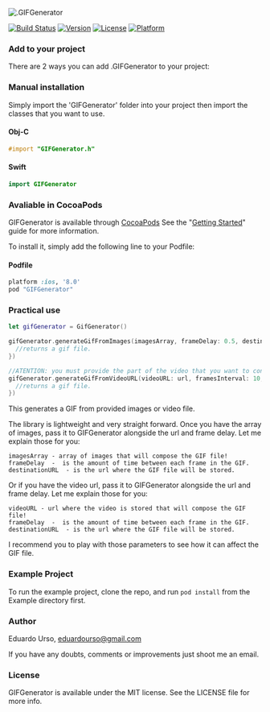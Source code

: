 ![.GIFGenerator](http://i.imgur.com/IDEiCl2.png?1)

[![Build Status](https://travis-ci.org/eduardourso/GIFGenerator.svg?branch=master)](https://travis-ci.org/eduardourso/GIFGenerator)
[![Version](https://img.shields.io/cocoapods/v/GIFGenerator.svg?style=flat)](http://cocoapods.org/pods/GIFGenerator)
[![License](https://img.shields.io/cocoapods/l/GIFGenerator.svg?style=flat)](http://cocoapods.org/pods/GIFGenerator)
[![Platform](https://img.shields.io/cocoapods/p/GIFGenerator.svg?style=flat)](http://cocoapods.org/pods/GIFGenerator)

### Add to your project
There are 2 ways you can add .GIFGenerator to your project:

### Manual installation
Simply import the 'GIFGenerator' folder into your project then import the classes that you want to use.

#### Obj-C
```objective-c
#import "GIFGenerator.h"
``` 
#### Swift
```swift
import GIFGenerator
``` 

### Avaliable in CocoaPods
GIFGenerator is available through [CocoaPods](https://cocoapods.org) See the "[Getting Started](http://guides.cocoapods.org/syntax/podfile.html)" guide for more information.

To install it, simply add the following line to your Podfile:

#### Podfile
```ruby
platform :ios, '8.0'
pod "GIFGenerator"
```

### Practical use
```swift
let gifGenerator = GifGenerator()

gifGenerator.generateGifFromImages(imagesArray, frameDelay: 0.5, destinationURL: url, callback: { (data, error) -> () in
  //returns a gif file.
})

//ATENTION: you must provide the part of the video that you want to convert, so if you need to convert just from the 0:10 to 0:20 sec. you must cut and deal with the video before you send it to the library.
gifGenerator.generateGifFromVideoURL(videoURL: url, framesInterval: 10, frameDelay: 0.2, destinationURL: NSURL(fileURLWithPath: destinationPath), callback: { (data, error) -> () in
  //returns a gif file.
})

```
This generates a GIF from provided images or video file.

The library is lightweight and very straight forward. Once you have the array of images, pass it to GIFGenerator alongside the url and frame delay. 
Let me explain those for you: 
```
imagesArray - array of images that will compose the GIF file!
frameDelay  -  is the amount of time between each frame in the GIF.
destinationURL  - is the url where the GIF file will be stored.
```

Or if you have the video url, pass it to GIFGenerator alongside the url and frame delay. 
Let me explain those for you: 
```
videoURL - url where the video is stored that will compose the GIF file!
frameDelay  -  is the amount of time between each frame in the GIF.
destinationURL  - is the url where the GIF file will be stored.
```
I recommend you to play with those parameters to see how it can affect the GIF file.

### Example Project
To run the example project, clone the repo, and run `pod install` from the Example directory first.

### Author
Eduardo Urso, eduardourso@gmail.com

If you have any doubts, comments or improvements just shoot me an email.

### License
GIFGenerator is available under the MIT license. See the LICENSE file for more info.
